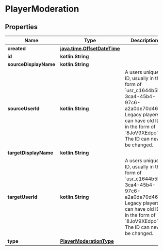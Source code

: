 
# PlayerModeration

## Properties
Name | Type | Description | Notes
------------ | ------------- | ------------- | -------------
**created** | [**java.time.OffsetDateTime**](java.time.OffsetDateTime.md) |  | 
**id** | **kotlin.String** |  | 
**sourceDisplayName** | **kotlin.String** |  | 
**sourceUserId** | **kotlin.String** | A users unique ID, usually in the form of &#x60;usr_c1644b5b-3ca4-45b4-97c6-a2a0de70d469&#x60;. Legacy players can have old IDs in the form of &#x60;8JoV9XEdpo&#x60;. The ID can never be changed. | 
**targetDisplayName** | **kotlin.String** |  | 
**targetUserId** | **kotlin.String** | A users unique ID, usually in the form of &#x60;usr_c1644b5b-3ca4-45b4-97c6-a2a0de70d469&#x60;. Legacy players can have old IDs in the form of &#x60;8JoV9XEdpo&#x60;. The ID can never be changed. | 
**type** | [**PlayerModerationType**](PlayerModerationType.md) |  | 



